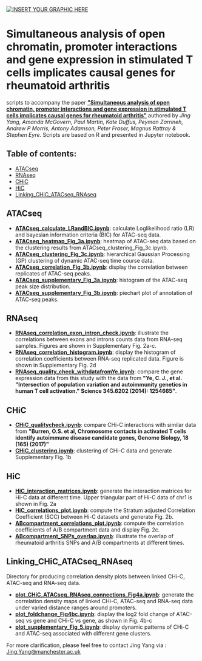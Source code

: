 
[![INSERT YOUR GRAPHIC HERE](https://personalpages.manchester.ac.uk/staff/jing.yang/Data/MRC_figure1.png)]()

# Simultaneous analysis of open chromatin, promoter interactions and gene expression in stimulated T cells implicates causal genes for rheumatoid arthritis
 scripts to accompany the paper [**"Simultaneous analysis of open chromatin, promoter interactions and gene expression in stimulated T cells implicates causal genes for rheumatoid arthritis"**](https://github.com/ManchesterBioinference/Publications/blob/master/IntegratingATAC-RNA-HiC/manuscript.pdf) authored by <i>Jing Yang, Amanda McGovern,  Paul Martin, Kate Duffus, Peyman Zarrineh, Andrew P Morris, Antony Adamson, Peter Fraser, Magnus Rattray & Stephen Eyre</i>. Scripts are based on R and presented in Jupyter notebook. 

## Table of contents:
- [ATACseq](#ATACseq)
- [RNAseq](#RNAseq)
- [CHiC](#CHiC)
- [HiC](#HiC)
- [Linking_CHiC_ATACseq_RNAseq](#Linking_CHiC_ATACseq_RNAseq)

## ATACseq
- [**ATACseq_calculate_LRandBIC.ipynb**](https://github.com/ManchesterBioinference/Publications/blob/master/IntegratingATAC-RNA-HiC/ATACseq/ATACseq_calculate_LRandBIC.ipynb): calculate Loglikelihood ratio (LR) and bayesian information criteria (BIC) for ATAC-seq data.
- [**ATACseq_heatmap_Fig_3a.ipynb**](https://github.com/ManchesterBioinference/Publications/blob/master/IntegratingATAC-RNA-HiC/ATACseq/ATACseq_heatmap_Fig_3a.ipynb): heatmap of ATAC-seq data based on the clustering results from ATACseq_clustering_Fig_3c.ipynb.
- [**ATACseq_clustering_Fig_3c.ipynb**](https://github.com/ManchesterBioinference/Publications/blob/master/IntegratingATAC-RNA-HiC/ATACseq/ATACseq_clustering_Fig_3c.ipynb): hierarchical Gaussian Processing (GP) clustering of dynamic ATAC-seq time course data.
- [**ATACseq_correlation_Fig_3b.ipynb**](https://github.com/ManchesterBioinference/Publications/blob/master/IntegratingATAC-RNA-HiC/ATACseq/ATACseq_correlation_Fig_3b.ipynb): display the correlation between replicates of ATAC-seq peaks.
- [**ATACseq_supplementary_Fig_3a.ipynb**](https://github.com/ManchesterBioinference/Publications/blob/master/IntegratingATAC-RNA-HiC/ATACseq/ATACseq_supplementary_Fig_3a.ipynb): histogram of the ATAC-seq peak size distribution.
- [**ATACseq_supplementary_Fig_3b.ipynb**](https://github.com/ManchesterBioinference/Publications/blob/master/IntegratingATAC-RNA-HiC/ATACseq/ATACseq_supplementary_Fig_3b.ipynb): piechart plot of annotation of ATAC-seq peaks.

## RNAseq
- [**RNAseq_correlation_exon_intron_check.ipynb**](https://github.com/ManchesterBioinference/Publications/blob/master/IntegratingATAC-RNA-HiC/RNAseq/RNAseq_correlation_exon_intron_check.ipynb): illustrate the correlations between exons and introns counts data from RNA-seq samples. Figures are shown in Supplementary Fig. 2a-c. 
- [**RNAseq_correlation_histogram.ipynb**](https://github.com/ManchesterBioinference/Publications/blob/master/IntegratingATAC-RNA-HiC/RNAseq/RNAseq_correlation_histogram.ipynb): display the histogram of correlation coefficients between RNA-seq replicated data. Figure is shown in Supplementary Fig. 2d
- [**RNAseq_quality_check_withdatafromYe.ipynb**](https://github.com/ManchesterBioinference/Publications/blob/master/IntegratingATAC-RNA-HiC/RNAseq/RNAseq_quality_check_withdatafromYe.ipynb): compare the gene expression data from this study with the data from **"Ye, C. J., et al. "Intersection of population variation and autoimmunity genetics in human T cell activation." Science 345.6202 (2014): 1254665"**.

## CHiC
- [**CHiC_qualitycheck.ipynb**](https://github.com/ManchesterBioinference/Publications/blob/master/IntegratingATAC-RNA-HiC/CHiC/CHiC_qualitycheck.ipynb): compare CHi-C interactions with similar data from **"Burren, O.S. et al, Chromosome contacts in activated T cells identify autoimmune disease candidate genes, Genome Biology, 18 (165) (2017)"** 
- [**CHiC_clustering.ipynb**](https://github.com/ManchesterBioinference/Publications/blob/master/IntegratingATAC-RNA-HiC/CHiC/CHiC_clustering.ipynb): clustering of CHi-C data and generate Supplementary Fig. 1b

## HiC
- [**HiC_interaction_matrices.ipynb**](https://github.com/ManchesterBioinference/Publications/blob/master/IntegratingATAC-RNA-HiC/HiC/HiC_interaction_matrices.ipynb): generate the interaction matrices for Hi-C data at different time. Upper triangular part of Hi-C data of chr1 is shown in Fig. 2a
- [**HiC_correlations_plot.ipynb**](https://github.com/ManchesterBioinference/Publications/blob/master/IntegratingATAC-RNA-HiC/HiC/HiC_correlations_plot.ipynb): compute the Stratum adjusted Correlation Coefficient (SCC) between Hi-C datasets and generate Fig. 2b.
- [**ABcompartment_correlations_plot.ipynb**](https://github.com/ManchesterBioinference/Publications/blob/master/IntegratingATAC-RNA-HiC/HiC/ABcompartment_correlations_plot.ipynb): compute the correlation coefficients of A/B compartment data and display Fig. 2c. 
- [**ABcompartment_SNPs_overlap.ipynb**](https://github.com/ManchesterBioinference/Publications/blob/master/IntegratingATAC-RNA-HiC/HiC/ABcompartment_SNPs_overlap.ipynb): illustrate the overlap of rheumatoid arthritis SNPs and A/B compartments at different times.      

## Linking_CHiC_ATACseq_RNAseq
Directory for producing correlation density plots between linked CHi-C, ATAC-seq and RNA-seq data.
- [**plot_CHiC_ATACseq_RNAseq_connections_Fig4a.ipynb**](https://github.com/ManchesterBioinference/Publications/blob/master/IntegratingATAC-RNA-HiC/Linking_CHiC_ATACseq_RNAseq/plot_CHiC_ATACseq_RNAseq_connections_Fig4a.ipynb): generate the correlation density maps of linked CHi-C, ATAC-seq and RNA-seq data under varied distance ranges around promoters.
- [**plot_foldchange_Fig4bc.ipynb**](https://github.com/ManchesterBioinference/Publications/blob/master/IntegratingATAC-RNA-HiC/Linking_CHiC_ATACseq_RNAseq/plot_foldchange_Fig4bc.ipynb): display the log2 fold change of ATAC-seq vs gene and CHi-C vs gene, as shown in Fig. 4b-c
- [**plot_supplementary_Fig_5.ipynb**](https://github.com/ManchesterBioinference/Publications/blob/master/IntegratingATAC-RNA-HiC/Linking_CHiC_ATACseq_RNAseq/plot_supplementary_Fig_5.ipynb): display dynamic patterns of CHi-C and ATAC-seq associated with different gene clusters. 

For more clarification, please feel free to contact Jing Yang via : Jing.Yang@manchester.ac.uk
